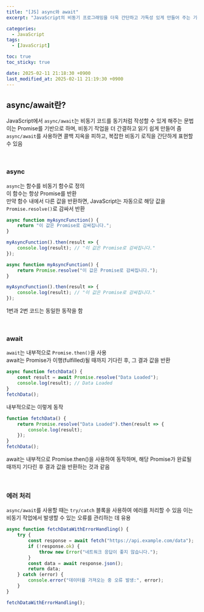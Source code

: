 ```yaml
---
title: "[JS] async와 await"
excerpt: "JavaScript의 비동기 프로그래밍을 더욱 간단하고 가독성 있게 만들어 주는 기능인 async와 await 알아보기"

categories:
  - JavaScript
tags:
  - [JavaScript]

toc: true
toc_sticky: true

date: 2025-02-11 21:18:30 +0900
last_modified_at: 2025-02-11 21:19:30 +0900
---
```


## async/await란?

JavaScript에서 `async/await`는 비동기 코드를 동기처럼 작성할 수 있게 해주는 문법  
이는 Promise를 기반으로 하며, 비동기 작업을 더 간결하고 읽기 쉽게 만들어 줌  
`async/await`를 사용하면 콜백 지옥을 피하고, 복잡한 비동기 로직을 간단하게 표현할 수 있음

<br>

### async

`async`는 함수를 비동기 함수로 정의  
이 함수는 항상 Promise를 반환  
만약 함수 내에서 다른 값을 반환하면, JavaScript는 자동으로 해당 값을 `Promise.resolve()`로 감싸서 반환

```js
async function myAsyncFunction() {
    return "이 값은 Promise로 감싸집니다.";
}

myAsyncFunction().then(result => {
    console.log(result); // "이 값은 Promise로 감싸집니다."
});
```

```js
async function myAsyncFunction() {
    return Promise.resolve("이 값은 Promise로 감싸집니다.");
}

myAsyncFunction().then(result => {
    console.log(result); // "이 값은 Promise로 감싸집니다."
});
```

1번과 2번 코드는 동일한 동작을 함

<br>

### await

`await`는 내부적으로 `Promise.then()`을 사용  
await는 Promise가 이행(fulfilled)될 때까지 기다린 후, 그 결과 값을 반환

```js
async function fetchData() {
    const result = await Promise.resolve("Data Loaded");
    console.log(result); // Data Loaded
}
fetchData();
```

내부적으로는 이렇게 동작

```js
function fetchData() {
    return Promise.resolve("Data Loaded").then(result => {
        console.log(result);
    });
}
fetchData();
```

await는 내부적으로 Promise.then()을 사용하여 동작하며, 해당 Promise가 완료될 때까지 기다린 후 결과 값을 반환하는 것과 같음

<br>

### 에러 처리

`async/await`를 사용할 때는 `try/catch` 블록을 사용하여 에러를 처리할 수 있음 
이는 비동기 작업에서 발생할 수 있는 오류를 관리하는 데 유용

```js
async function fetchDataWithErrorHandling() {
    try {
        const response = await fetch("https://api.example.com/data");
        if (!response.ok) {
            throw new Error("네트워크 응답이 좋지 않습니다.");
        }
        const data = await response.json();
        return data;
    } catch (error) {
        console.error("데이터를 가져오는 중 오류 발생:", error);
    }
}

fetchDataWithErrorHandling();
```